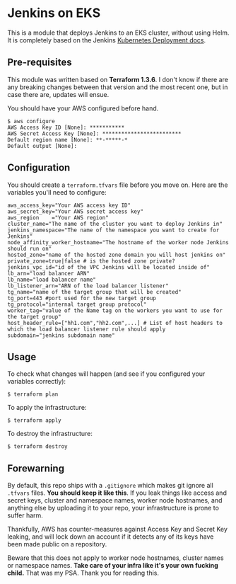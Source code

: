 # Jenkins on EKS
This is a module that deploys Jenkins to an EKS cluster, without using Helm. It is completely based on the Jenkins [Kubernetes Deployment docs](https://www.jenkins.io/doc/book/installing/kubernetes/).

## Pre-requisites
This module was written based on **Terraform 1.3.6**. I don't know if there are any breaking changes between that version and the most recent one, but in case there are, updates will ensue.

You should have your AWS configured before hand.

```
$ aws configure
AWS Access Key ID [None]: ***********
AWS Secret Access Key [None]: *************************
Default region name [None]: **-*****-*
Default output [None]:
```

## Configuration

You should create a `terraform.tfvars` file before you move on. Here are the variables you'll need to configure:

```
aws_access_key="Your AWS access key ID"
aws_secret_key="Your AWS secret access key"
aws_region    ="Your AWS region"
cluster_name="The name of the cluster you want to deploy Jenkins in"
jenkins_namespace="The name of the namespace you want to create for Jenkins"
node_affinity_worker_hostname="The hostname of the worker node Jenkins should run on"
hosted_zone="name of the hosted zone domain you will host jenkins on"
private_zone=true|false # is the hosted zone private?
jenkins_vpc_id="id of the VPC Jenkins will be located inside of"
lb_arn="load balancer ARN"
lb_name="load balancer name"
lb_listener_arn="ARN of the load balancer listener"
tg_name="name of the target group that will be created"
tg_port=443 #port used for the new target group
tg_protocol="internal target group protocol"
worker_tag="value of the Name tag on the workers you want to use for the target group"
host_header_rule=["hh1.com","hh2.com",...] # List of host headers to which the load balancer listener rule should apply
subdomain="jenkins subdomain name"
```

## Usage

To check what changes will happen (and see if you configured your variables correctly):
```
$ terraform plan
```

To apply the infrastructure:
```
$ terraform apply
```

To destroy the infrastructure:
```
$ terraform destroy
```

## Forewarning

By default, this repo ships with a `.gitignore` which makes git ignore all `.tfvars` files. **You should keep it like this**. If you leak things like access and secret keys, cluster and namespace names, worker node hostnames, and anything else by uploading it to your repo, your infrastructure is prone to suffer harm.

Thankfully, AWS has counter-measures against Access Key and Secret Key leaking, and will lock down an account if it detects any of its keys have been made public on a repository.

Beware that this does not apply to worker node hostnames, cluster names or namespace names. **Take care of your infra like it's your own fucking child.** That was my PSA. Thank you for reading this.